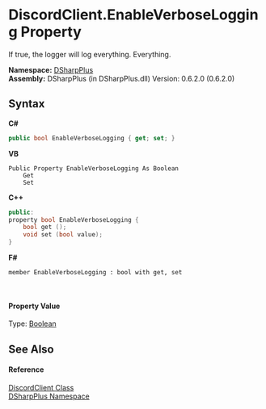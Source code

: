 # DiscordClient.EnableVerboseLogging Property 
 

If true, the logger will log everything. Everything.

**Namespace:**&nbsp;<a href="503971eb-de5e-a570-9922-de9500a9b1cc">DSharpPlus</a><br />**Assembly:**&nbsp;DSharpPlus (in DSharpPlus.dll) Version: 0.6.2.0 (0.6.2.0)

## Syntax

**C#**<br />
``` C#
public bool EnableVerboseLogging { get; set; }
```

**VB**<br />
``` VB
Public Property EnableVerboseLogging As Boolean
	Get
	Set
```

**C++**<br />
``` C++
public:
property bool EnableVerboseLogging {
	bool get ();
	void set (bool value);
}
```

**F#**<br />
``` F#
member EnableVerboseLogging : bool with get, set

```

<br />

#### Property Value
Type: <a href="http://msdn2.microsoft.com/en-us/library/a28wyd50" target="_blank">Boolean</a>

## See Also


#### Reference
<a href="8f8cbf24-03e9-53cc-389f-2ba10a699065">DiscordClient Class</a><br /><a href="503971eb-de5e-a570-9922-de9500a9b1cc">DSharpPlus Namespace</a><br />